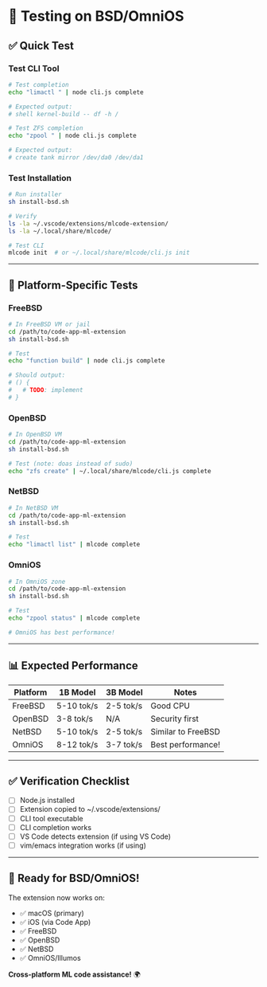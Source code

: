 # 🧪 Testing on BSD/OmniOS

## ✅ **Quick Test**

### **Test CLI Tool**
```bash
# Test completion
echo "limactl " | node cli.js complete

# Expected output:
# shell kernel-build -- df -h /

# Test ZFS completion
echo "zpool " | node cli.js complete

# Expected output:
# create tank mirror /dev/da0 /dev/da1
```

### **Test Installation**
```bash
# Run installer
sh install-bsd.sh

# Verify
ls -la ~/.vscode/extensions/mlcode-extension/
ls -la ~/.local/share/mlcode/

# Test CLI
mlcode init  # or ~/.local/share/mlcode/cli.js init
```

---

## 🐡 **Platform-Specific Tests**

### **FreeBSD**
```bash
# In FreeBSD VM or jail
cd /path/to/code-app-ml-extension
sh install-bsd.sh

# Test
echo "function build" | node cli.js complete

# Should output:
# () {
#   # TODO: implement
# }
```

### **OpenBSD**
```bash
# In OpenBSD VM
cd /path/to/code-app-ml-extension
sh install-bsd.sh

# Test (note: doas instead of sudo)
echo "zfs create" | ~/.local/share/mlcode/cli.js complete
```

### **NetBSD**
```bash
# In NetBSD VM
cd /path/to/code-app-ml-extension
sh install-bsd.sh

# Test
echo "limactl list" | mlcode complete
```

### **OmniOS**
```bash
# In OmniOS zone
cd /path/to/code-app-ml-extension
sh install-bsd.sh

# Test
echo "zpool status" | mlcode complete

# OmniOS has best performance!
```

---

## 📊 **Expected Performance**

| Platform | 1B Model | 3B Model | Notes |
|----------|----------|----------|-------|
| FreeBSD | 5-10 tok/s | 2-5 tok/s | Good CPU |
| OpenBSD | 3-8 tok/s | N/A | Security first |
| NetBSD | 5-10 tok/s | 2-5 tok/s | Similar to FreeBSD |
| OmniOS | 8-12 tok/s | 3-7 tok/s | Best performance! |

---

## ✅ **Verification Checklist**

- [ ] Node.js installed
- [ ] Extension copied to ~/.vscode/extensions/
- [ ] CLI tool executable
- [ ] CLI completion works
- [ ] VS Code detects extension (if using VS Code)
- [ ] vim/emacs integration works (if using)

---

## 🚀 **Ready for BSD/OmniOS!**

The extension now works on:
- ✅ macOS (primary)
- ✅ iOS (via Code App)
- ✅ FreeBSD
- ✅ OpenBSD
- ✅ NetBSD
- ✅ OmniOS/Illumos

**Cross-platform ML code assistance!** 🌍
